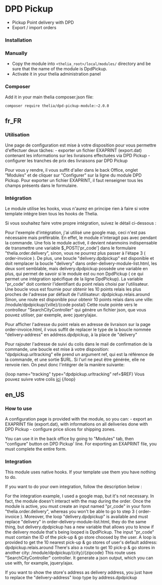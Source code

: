 # DPD Pickup

- Pickup Point delivery with DPD
- Export / import orders

### Installation

### Manually

* Copy the module into ```<thelia_root>/local/modules/``` directory and be sure that the name of the module is DpdPickup.
* Activate it in your thelia administration panel

### Composer

Add it in your main thelia composer.json file:

```
composer require thelia/dpd-pickup-module:~2.0.0
```

## fr_FR

### Utilisation

Une page de configuration est mise à votre disposition pour vous permettre d'effectuer deux tâches:
	- exporter un fichier EXAPRINT (export.dat) contenant les informations sur les livraisons effectuées via DPD Pickup
	- configurer les tranches de prix des livraisons par DPD Pickup

Pour vous y rendre, il vous suffit d'aller dans le back Office, onglet "Modules" et de cliquer sur "Configurer" sur la ligne du module DPD Pickup.
Pour exporter un fichier EXAPRINT, il faut renseigner tous les champs présents dans le formulaire.

### Intégration

Le module utilise les hooks, vous n'aurez en principe rien à faire si votre template intègre bien tous les hooks de Thelia.

Si vous souhaitez faire votre propre intégration, suivez le détail ci-dessous :

Pour l'exemple d'intégration, j'ai utilisé une google map, ceci n'est pas nécessaire mais préférable.
En effet, le module n'interagit pas avec pendant la commande.
Une fois le module activé, il devient néanmoins indispensable de transmettre une variable $_POST['pr_code'] dans le formulaire "thelia.order.delivery",
sinon, vous ne pourrez plus passer à l'étape 3 ( order-invoice ).
De plus, une boucle "delivery.dpdpickup" est disponible et doit remplacer la boucle "delivery" dans order-delivery-module-list.html,
les deux sont semblable, mais delivery.dpdpickup possède une variable en plus, qui permet de savoir si le module est ou non DpdPickup ( ce qui permet une intégration spécifique
de la ligne DpdPickup).
La variable "pr_code" doit contenir l'identifiant du point relais choisi par l'utilisateur.
Une boucle vous est fournie pour obtenir les 10 points relais les plus proches de l'adresse par défault de l'utilisateur: dpdpickup.relais.around
Sinon, une route est disponible pour obtenir 10 points relais dans une ville: /module/dpdpickup/{ville}/{code postal}
Cette route pointe vers le controlleur "SearchCityController" qui génère un fichier json, que vous pouvez utiliser, par exemple, avec jquery/ajax.

Pour afficher l'adresse du point relais en adresse de livraison sur la page order-invoice.html, 
il vous suffit de replacer le type de la boucle nommée "delivery-address" en address.dpdpickup, à la place de "delivery"

Pour rajouter l'adresse de suivi du colis dans le mail de confirmation de la commande, une boucle est mise à votre disposition: "dpdpickup.urltracking"
elle prend un argument ref, qui est la référence de la commande, et une sortie $URL.
Si l'url ne peut être générée, elle ne renvoie rien.
On peut donc l'intégrer de la manière suivante:

{loop name="tracking" type="dpdpickup.urltracking" ref=$REF}
Vous pouvez suivre votre colis <a href="{$URL}">ici</a>
{/loop}

## en_US

### How to use

A configuration page is provided with the module, so you can:
	- export an EXAPRINT file (export.dat), with informations on all deliveries done with DPD Pickup
	- configure price slices for shipping zones.

You can use it in the back office by going to "Modules" tab, then "configure" button on DPD Pickup' line.
For exporting an EXAPRINT file, you must complete the entire form.

### Integration

This module uses native hooks. If your template use them you have nothing to do.

If you want to do your own integration, follow the description below :

For the integration example, I used a google map, but it's not necessary.
In fact, the module doesn't interact with the map during the order.
Once the module is active, you must create an input named "pr_code" in your form "thelia.order.delivery",
whereas you won't be able to go to step 3 ( order-invoice ).
Moreover, the loop "delivery.dpdpickup" is available and must replace "delivery" in order-delivery-module-list.html,
they do the same thing, but delivery.dpdpickup has a new variable that allows you to know if the delivery module that's being looped is DpdPickup.
The input "pr_code" must contain the ID of the pick-up & go store choosed by the user.
A loop is provided to get the 10 nearest pick-up & go stores of user's default address: dpdpickup.relais.around
There's also a route to get 10 pick-p & go stores in another city: /module/dpdpickup/{city}/{zipcode}
This route uses "SearchCityController" controller. It generate a json output, which you can use with, for example, jquery/ajax.

If you want to show the store's address as delivery address, you just have to replace the "delivery-address" loop type by address.dpdpickup